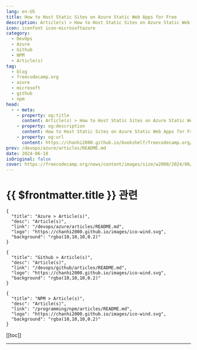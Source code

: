 ```yaml
---
lang: en-US
title: How to Host Static Sites on Azure Static Web Apps for Free
description: Article(s) > How to Host Static Sites on Azure Static Web Apps for Free
icon: iconfont icon-microsoftazure
category: 
  - DevOps
  - Azure
  - Github
  - NPM
  - Article(s)
tag: 
  - blog
  - freecodecamp.org
  - azure
  - microsoft
  - github
  - npm
head:
  - - meta:
    - property: og:title
      content: Article(s) > How to Host Static Sites on Azure Static Web Apps for Free
    - property: og:description
      content: How to Host Static Sites on Azure Static Web Apps for Free
    - property: og:url
      content: https://chanhi2000.github.io/bookshelf/freecodecamp.org/how-to-host-static-sites-on-azure-static-web-apps.html
prev: /devops/azure/articles/README.md
date: 2024-06-18
isOriginal: false
cover: https://freecodecamp.org/news/content/images/size/w2000/2024/06/host_static_sites_swa_azure.png
---
```


# {{ $frontmatter.title }} 관련

```component VPCard
{
  "title": "Azure > Article(s)",
  "desc": "Article(s)",
  "link": "/devops/azure/articles/README.md",
  "logo": "https://chanhi2000.github.io/images/ico-wind.svg",
  "background": "rgba(10,10,10,0.2)"
}
```

```component VPCard
{
  "title": "Github > Article(s)",
  "desc": "Article(s)",
  "link": "/devops/github/articles/README.md",
  "logo": "https://chanhi2000.github.io/images/ico-wind.svg",
  "background": "rgba(10,10,10,0.2)"
}
```

```component VPCard
{
  "title": "NPM > Article(s)",
  "desc": "Article(s)",
  "link": "/programming/npm/articles/README.md",
  "logo": "https://chanhi2000.github.io/images/ico-wind.svg",
  "background": "rgba(10,10,10,0.2)"
}
```

[[toc]]

---

<SiteInfo
  name="How to Host Static Sites on Azure Static Web Apps for Free"
  desc="In this article, I will show you how you can host your React/Next.js app or any static web app on Azure Static Web Apps.  I will be showing you both ways of doing it - through the GUI and with the CLI. I assume you already have built a..."
  url="https://freecodecamp.org/news/how-to-host-static-sites-on-azure-static-web-apps/"
  logo="https://cdn.freecodecamp.org/universal/favicons/favicon.ico"
  preview="https://freecodecamp.org/news/content/images/size/w2000/2024/06/host_static_sites_swa_azure.png"/>

<!-- TODO: 작성 -->

